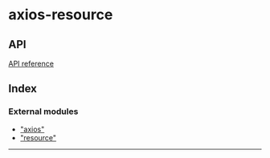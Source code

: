 
axios-resource
==============

API
---

[API reference](docs/api/README.md)

## Index

### External modules

* ["axios"](modules/_axios_d_.md)
* ["resource"](modules/_resource_d_.md)

---


